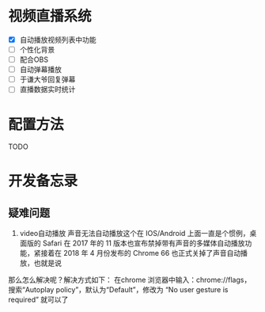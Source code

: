 # 视频直播系统
- [x] 自动播放视频列表中功能
- [ ] 个性化背景
- [ ] 配合OBS
- [ ] 自动弹幕播放
- [ ] 于谦大爷回复弹幕
- [ ] 直播数据实时统计

# 配置方法
TODO

# 开发备忘录

## 疑难问题 
1. video自动播放
声音无法自动播放这个在 IOS/Android 上面一直是个惯例，桌面版的 Safari 在 2017 年的 11 版本也宣布禁掉带有声音的多媒体自动播放功能，紧接着在 2018 年 4 月份发布的 Chrome 66 也正式关掉了声音自动播放，也就是说 <audio autopaly> <video autoplay>在桌面版浏览器也将失效。

那么怎么解决呢？解决方式如下：
在chrome 浏览器中输入：chrome://flags，搜索“Autoplay policy”，默认为“Default”，修改为 “No user gesture is required” 就可以了
